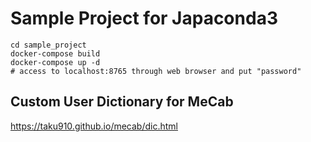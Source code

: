 # Sample Project for Japaconda3

```
cd sample_project
docker-compose build
docker-compose up -d
# access to localhost:8765 through web browser and put "password"
```

## Custom User Dictionary for MeCab 
https://taku910.github.io/mecab/dic.html
